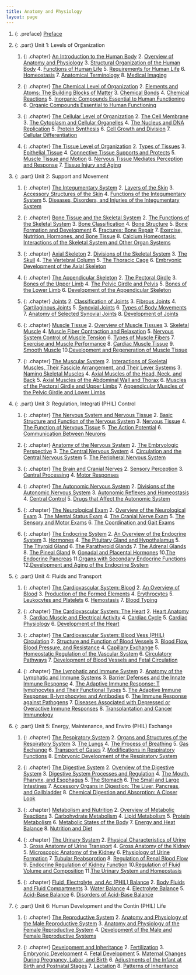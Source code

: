 ```yaml
---
title: Anatomy and Physiology
layout: page
---
```


1.  {: .preface} [Preface](../m46844)
2.  {: .part} Unit 1: Levels of Organization
    1.  {: .chapter} [An Introduction to the Human Body](../m45981)
        2. [Overview of Anatomy and Physiology](../m45983)
        3. [Structural Organization of the Human Body](../m45985)
        4. [Functions of Human Life](../m45986)
        5. [Requirements for Human Life](../m45988)
        6. [Homeostasis](../m45989)
        7. [Anatomical Terminology](../m45990)
        8. [Medical Imaging](../m45991)

    2.  {: .chapter} [The Chemical Level of Organization](../m45996)
        2. [Elements and Atoms: The Building Blocks of Matter](../m45998)
        3. [Chemical Bonds](../m46000)
        4. [Chemical Reactions](../m46004)
        5. [Inorganic Compounds Essential to Human Functioning](../m46006)
        6. [Organic Compounds Essential to Human Functioning](../m46008)

    3.  {: .chapter} [The Cellular Level of Organization](../m46016)
        2. [The Cell Membrane](../m46021)
        3. [The Cytoplasm and Cellular Organelles](../m46023)
        4. [The Nucleus and DNA Replication](../m46073)
        5. [Protein Synthesis](../m46032)
        6. [Cell Growth and Division](../m46034)
        7. [Cellular Differentiation](../m46036)

    4.  {: .chapter} [The Tissue Level of Organization](../m46045)
        2. [Types of Tissues](../m46046)
        3. [Epithelial Tissue](../m46048)
        4. [Connective Tissue Supports and Protects](../m46049)
        5. [Muscle Tissue and Motion](../m46055)
        6. [Nervous Tissue Mediates Perception and Response](../m46057)
        7. [Tissue Injury and Aging](../m46058)

3.  {: .part} Unit 2: Support and Movement
    1.  {: .chapter} [The Integumentary System](../m46059)
        2. [Layers of the Skin](../m46060)
        3. [Accessory Structures of the Skin](../m46062)
        4. [Functions of the Integumentary System](../m46064)
        5. [Diseases, Disorders, and Injuries of the Integumentary System](../.md.xh)

    2.  {: .chapter} [Bone Tissue and the Skeletal System](../m46290)
        2. [The Functions of the Skeletal System](../m46341)
        3. [Bone Classification](../m46282)
        4. [Bone Structure](../m46281)
        5. [Bone Formation and Development](../m46301)
        6. [Fractures: Bone Repair](../m46342)
        7. [Exercise, Nutrition, Hormones, and Bone Tissue](../m46305)
        8. [Calcium Homeostasis: Interactions of the Skeletal System and Other Organ Systems](../m46295)

    3.  {: .chapter} [Axial Skeleton](../m46347)
        2. [Divisions of the Skeletal System](../m46344)
        3. [The Skull](../m46355)
        4. [The Vertebral Column](../m46352)
        5. [The Thoracic Cage](../m46350)
        6. [Embryonic Development of the Axial Skeleton](../m46348)

    4.  {: .chapter} [The Appendicular Skeleton](../m46370)
        2. [The Pectoral Girdle](../m46374)
        3. [Bones of the Upper Limb](../m46368)
        4. [The Pelvic Girdle and Pelvis](../m46375)
        5. [Bones of the Lower Limb](../m46364)
        6. [Development of the Appendicular Skeleton](../m46376)

    5.  {: .chapter} [Joints](../m46402)
        2. [Classification of Joints](../m46383)
        3. [Fibrous Joints](../m46403)
        4. [Cartilaginous Joints](../m46381)
        5. [Synovial Joints](../m46394)
        6. [Types of Body Movements](../m46398)
        7. [Anatomy of Selected Synovial Joints](../m46377)
        8. [Development of Joints](../m46388)

    6.  {: .chapter} [Muscle Tissue](../m46450)
        2. [Overview of Muscle Tissues](../m46473)
        3. [Skeletal Muscle](../m46476)
        4. [Muscle Fiber Contraction and Relaxation](../m46447)
        5. [Nervous System Control of Muscle Tension](../m46470)
        6. [Types of Muscle Fibers](../m46480)
        7. [Exercise and Muscle Performance](../m46438)
        8. [Cardiac Muscle Tissue](../m46404)
        9. [Smooth Muscle](../m46478)
        10.[Development and Regeneration of Muscle Tissue](../m46407)

    7.  {: .chapter} [The Muscular System](../m46492)
        2. [Interactions of Skeletal Muscles, Their Fascicle Arrangement, and Their Lever Systems](../m46487)
        3. [Naming Skeletal Muscles](../m46498)
        4. [Axial Muscles of the Head, Neck, and Back](../m46484)
        5. [Axial Muscles of the Abdominal Wall and Thorax](../m46485)
        6. [Muscles of the Pectoral Girdle and Upper Limbs](../m46495)
        7. [Appendicular Muscles of the Pelvic Girdle and Lower Limbs](../m46482)

4.  {: .part} Unit 3: Regulation, Integrati (PHIL) Control
    1.  {: .chapter} [The Nervous System and Nervous Tissue](../m46504)
        2. [Basic Structure and Function of the Nervous System](../m46500)
        3. [Nervous Tissue](../m46509)
        4. [The Function of Nervous Tissue](../m46531)
        5. [The Action Potential](../m46526)
        6. [Communication Between Neurons](../m46503)

    2.  {: .chapter} [Anatomy of the Nervous System](../m46528)
        2. [The Embryologic Perspective](../m46535)
        3. [The Central Nervous System](../m46533)
        4. [Circulation and the Central Nervous System](../m46719)
        5. [The Peripheral Nervous System](../m46553)

    3.  {: .chapter} [The Brain and Cranial Nerves](../m46561)
        2. [Sensory Perception](../m46577)
        3. [Central Processing](../m46557)
        4. [Motor Responses](../m46574)

    4.  {: .chapter} [The Autonomic Nervous System](../m46590)
        2. [Divisions of the Autonomic Nervous System](../m46582)
        3. [Autonomic Reflexes and Homeostasis](../m46579)
        4. [Central Control](../m46581)
        5. [Drugs that Affect the Autonomic System](../m46587)

    5.  {: .chapter} [The Neurological Exam](../m46593)
        2. [Overview of the Neurological Exam](../m46594)
        3. [The Mental Status Exam](../m46650)
        4. [The Cranial Nerve Exam](../m46607)
        5. [The Sensory and Motor Exams](../m46640)
        6. [The Coordination and Gait Exams](../m46604)

    6.  {: .chapter} [The Endocrine System](../m46682)
        2. [An Overview of the Endocrine System](../m46656)
        3. [Hormones](../m46667)
        4. [The Pituitary Gland and Hypothalamus](../m46699)
        5. [The Thyroid Gland](../m46700)
        6. [The Parathyroid Glands](../m46687)
        7. [The Adrenal Glands](../m46684)
        8. [The Pineal Gland](../m46693)
        9. [Gonadal and Placental Hormones](../m46670)
        10.[The Endocrine Pancreas](../m46685)
        11.[Organs with Secondary Endocrine Functions](../m46680)
        12.[Development and Aging of the Endocrine System](../m46658)

5.  {: .part} Unit 4: Fluids and Transport
    1.  {: .chapter} [The Cardiovascular System: Blood](../m46703)
        2. [An Overview of Blood](../m46710)
        3. [Production of the Formed Elements](../m46691)
        4. [Erythrocytes](../m46707)
        5. [Leukocytes and Platelets](../m46701)
        6. [Hemostasis](../m46705)
        7. [Blood Typing](../m46708)

    2.  {: .chapter} [The Cardiovascular System: The Heart](../m46679)
        2. [Heart Anatomy](../m46676)
        3. [Cardiac Muscle and Electrical Activity](../m46664)
        4. [Cardiac Cycle](../m46661)
        5. [Cardiac Physiology](../m46672)
        6. [Development of the Heart](../m46673)

    3.  {: .chapter} [The Cardiovascular System: Blood Vess (PHIL) Circulation](../m46600)
        2. [Structure and Function of Blood Vessels](../m46597)
        3. [Blood Flow, Blood Pressure, and Resistance](../m46635)
        4. [Capillary Exchange](../m46586)
        5. [Homeostatic Regulation of the Vascular System](../m46603)
        6. [Circulatory Pathways](../m46646)
        7. [Development of Blood Vessels and Fetal Circulation](../m46610)

    4.  {: .chapter} [The Lymphatic and Immune System](../m46573)
        2. [Anatomy of the Lymphatic and Immune Systems](../m46563)
        3. [Barrier Defenses and the Innate Immune Response](../m46571)
        4. [The Adaptive Immune Response: T lymphocytes and Their Functional Types](../m46560)
        5. [The Adaptive Immune Response: B-lymphocytes and Antibodies](../m46558)
        6. [The Immune Response against Pathogens](../m46569)
        7. [Diseases Associated with Depressed or Overactive Immune Responses](../contents.md6.xhtml)
        8. [Transplantation and Cancer Immunology](../m46583)

6.  {: .part} Unit 5: Energy, Maintenance, and Enviro (PHIL) Exchange
    1.  {: .chapter} [The Respiratory System](../m46523)
        2. [Organs and Structures of the Respiratory System](../m46548)
        3. [The Lungs](../m46551)
        4. [The Process of Breathing](../m46549)
        5. [Gas Exchange](../m46521)
        6. [Transport of Gases](../m46545)
        7. [Modifications in Respiratory Functions](../m46524)
        8. [Embryonic Development of the Respiratory System](../m46518)

    2.  {: .chapter} [The Digestive System](../m46505)
        2. [Overview of the Digestive System](../m46506)
        3. [Digestive System Processes and Regulation](../m46502)
        4. [The Mouth, Pharynx, and Esophagus](../m46511)
        5. [The Stomach](../m46517)
        6. [The Small and Large Intestines](../m46512)
        7. [Accessory Organs in Digestion: The Liver, Pancreas, and Gallbladder](../m46496)
        8. [Chemical Digestion and Absorption: A Closer Look](../m46501)

    3.  {: .chapter} [Metabolism and Nutrition](../m46458)
        2. [Overview of Metabolic Reactions](../m46489)
        3. [Carbohydrate Metabolism](../m46451)
        4. [Lipid Metabolism](../m46462)
        5. [Protein Metabolism](../m46493)
        6. [Metabolic States of the Body](../m46466)
        7. [Energy and Heat Balance](../m46456)
        8. [Nutrition and Diet](../m46467)

    4.  {: .chapter} [The Urinary System](../m46430)
        2. [Physical Characteristics of Urine](../m46432)
        3. [Gross Anatomy of Urine Transport](../m46427)
        4. [Gross Anatomy of the Kidney](../m46429)
        5. [Microscopic Anatomy of the Kidney](../m46431)
        6. [Physiology of Urine Formation](../m46433)
        7. [Tubular Reabsorption](../m46443)
        8. [Regulation of Renal Blood Flow](../m46435)
        9. [Endocrine Regulation of Kidney Function](../m46424)
        10.[Regulation of Fluid Volume and Composition](../m46434)
        11.[The Urinary System and Homeostasis](../m46446)

    5.  {: .chapter} [Fluid, Electrolyte, and Ac (PHIL) Balance](../m46415)
        2. [Body Fluids and Fluid Compartments](../m46411)
        3. [Water Balance](../m46416)
        4. [Electrolyte Balance](../m46414)
        5. [Acid-Base Balance](../m46409)
        6. [Disorders of Acid-Base Balance](../m46413)

7.  {: .part} Unit 6: Human Development and the Contin (PHIL) Life
    1.  {: .chapter} [The Reproductive System](../m46385)
        2. [Anatomy and Physiology of the Male Reproductive System](../m46400)
        3. [Anatomy and Physiology of the Female Reproductive System](../m46392)
        4. [Development of the Male and Female Reproductive Systems](../m46408)

    2.  {: .chapter} [Development and Inheritance](../m46339)
        2. [Fertilization](../m46308)
        3. [Embryonic Development](../m46319)
        4. [Fetal Development](../m46316)
        5. [Maternal Changes During Pregnancy, Labor, and Birth](../m46353)
        6. [Adjustments of the Infant at Birth and Postnatal Stages](../m46335)
        7. [Lactation](../m46325)
        8. [Patterns of Inheritance](../m46311)
